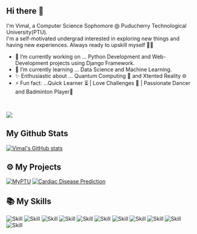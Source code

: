 ## Hi there 👋

I'm Vimal, a Computer Science Sophomore @ Puducherry Technological University(PTU).  
I'm a self-motivated undergrad interested in exploring new things and having new experiences. Always ready to upskill myself 🐱‍🏍

<!--
**vimal-11/vimal-11** is a ✨ _special_ ✨ repository because its `README.md` (this file) appears on your GitHub profile.

Here are some ideas to get you started:
-->

- 🔭 I’m currently working on ... Python Development and Web-Development projects using Django Framework.
- 🌱 I’m currently learning ... Data Science and Machine Learning. 
- ✨ Enthusiastic about ... Quantum Computing 🚀 and Xtented Reality 🌐
- ⚡ Fun fact: ...Quick Learner ⏳ | Love Challenges 🎁 | Passionate Dancer and Badminton Player🏸  
<br>  

![](https://visitor-badge.laobi.icu/badge?page_id=vimal-11.visitor-badge&style=flat-square&color=0088cc)<br>
  
## My Github Stats

[![Vimal's GitHub stats](https://github-readme-stats.vercel.app/api?username=vimal-11&count_private=true&show_icons=true&theme=radical)](https://github.com/anuraghazra/github-readme-stats)
<br>  

## ⚙ My Projects

[![MyPTU](https://github-readme-stats.vercel.app/api/pin/?username=vimal-11&repo=django-myptu-webapp&show_icons=true&theme=radical)](https://github.com/vimal-11/django-myptu-webapp)
[![Cardiac Disease Prediction](https://github-readme-stats.vercel.app/api/pin/?username=vimal-11&repo=cardiac_disease_prediction-ML&show_icons=true&theme=radical)](https://github.com/vimal-11/cardiac_disease_prediction-ML)<br>

## 📚 My Skills

![Skill](https://img.shields.io/badge/Git-F05032?style=for-the-badge&logo=git&logoColor=white)
![Skill](https://img.shields.io/badge/Python-1572B6?style=for-the-badge&logo=python&logoColor=yellow)
![Skill](https://img.shields.io/badge/HTML5-E34F26?style=for-the-badge&logo=html5&logoColor=white)
![Skill](https://img.shields.io/badge/CSS3-1572B6?style=for-the-badge&logo=css3&logoColor=white)
![Skill](https://img.shields.io/badge/JavaScript-323330?style=for-the-badge&logo=javascript&logoColor=F7DF1E)
![Skill](https://img.shields.io/badge/c++-ED8B00?style=for-the-badge&logo=java&logoColor=white)
![Skill](https://img.shields.io/badge/Markdown-000000?style=for-the-badge&logo=markdown&logoColor=white)
![Skill](https://img.shields.io/badge/React-20232A?style=for-the-badge&logo=react&logoColor=61DAFB)
![Skill](https://img.shields.io/badge/Bootstrap-563D7C?style=for-the-badge&logo=bootstrap&logoColor=white)
![Skill](https://img.shields.io/badge/Heroku-430098?style=for-the-badge&logo=heroku&logoColor=white)
![Skill](https://img.shields.io/badge/Visual_Studio_Code-0078D4?style=for-the-badge&logo=visual%20studio%20code&logoColor=white)
